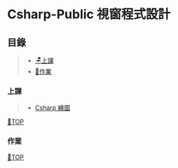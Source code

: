 # Csharp-Public 視窗程式設計

## 目錄
>- [🪑上課](#上課)
>- [📙作業](#作業)
### 上課
>- [Csharp 繪圖](https://github.com/XiaoYu0708/Csharp-Public/tree/Csharp-paint)

[📍TOP](#目錄)
### 作業

[📍TOP](#目錄)
